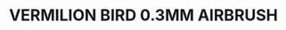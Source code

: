---
title: "VERMILION BIRD 0.3MM AIRBRUSH"
price: 0 
desc: ""
img_path: "/assets/img/MM MTS-001.jpg"
brand: AMMO
available: true
special_offer: false
new: false
soon: false
cat: "Alat-i-dodaci"
subcat: "AL-AK-Interactive"
subsubcat: ""
---
